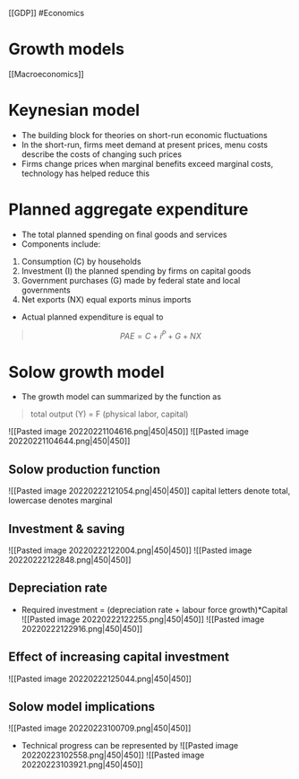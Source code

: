 [[GDP]]
#Economics 
# Growth models
[[Macroeconomics]]

# Keynesian model 
- The building block for theories on short-run economic fluctuations 
- In the short-run, firms meet demand at present prices, menu costs describe the costs of changing such prices 
- Firms change prices when marginal benefits exceed marginal costs, technology has helped reduce this

# Planned aggregate expenditure
- The total planned spending on final goods and services 
- Components include:
1. Consumption (C) by households
2. Investment (I) the planned spending by firms on capital goods 
3. Government purchases (G) made by federal state and local governments 
4. Net exports (NX) equal exports minus imports 
- Actual planned expenditure is equal to 

>$$PAE = C + i^P + G + NX$$

# Solow growth model
- The growth model can summarized by the function as
> total output (Y) = F (physical labor, capital)

![[Pasted image 20220221104616.png|450|450]]
![[Pasted image 20220221104644.png|450|450]]
## Solow production function
![[Pasted image 20220222121054.png|450|450]]
capital letters denote total, lowercase denotes marginal

## Investment & saving
![[Pasted image 20220222122004.png|450|450]]
![[Pasted image 20220222122848.png|450|450]]

## Depreciation rate
- Required investment = (depreciation rate + labour force growth)*Capital
![[Pasted image 20220222122255.png|450|450]]
![[Pasted image 20220222122916.png|450|450]]
## Effect of increasing capital investment
![[Pasted image 20220222125044.png|450|450]]

## Solow model implications
![[Pasted image 20220223100709.png|450|450]]
- Technical progress can be represented by
![[Pasted image 20220223102558.png|450|450]]
![[Pasted image 20220223103921.png|450|450]]